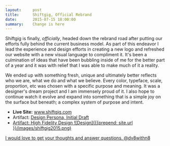```yaml
---
layout:     post
title:      Shiftgig, Official Rebrand
date:       2015-07-15 18:00:00
summary:    Change is here
---
```



Shiftgig is finally, _officially_, headed down the rebrand road after putting our efforts fully behind the current business model. As part of this endeavor I lead the experience and design efforts in creating a new logo and refreshed our website with a new visual language to compliment it. It's been a culmination of ideas that have been bubbling inside of me for the better part of a year and it was with relief that I was able to make much of it a reality.
 
We ended up with something fresh, unique and ultimately better reflects who we are, what we do and what we believe. Every color, typeface, scale, proportion, etc was chosen with a specific purpose and meaning. It was a designer's dream project and I am immensely proud of it. I also hope to continue watch it evolve and expand into something that is a simple joy on the surface but beneath; a complex system of purpose and intent.

* __Live Site:__ <a href="http://www.shiftgig.com">www.shiftgig.com</a>
* Artifact: <a href="{{prepend: site.url }}/files/DesignPersona.pdf">Design Persona, Initial Draft
* Artifact: High Fidelity Design ![Design]({{prepend: site.url }}/images/shiftgig2015.png)

I would love to get your thoughts and answer questions. <a href="http://www.twitter.com/dv8withn8">@dv8withn8</a>